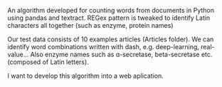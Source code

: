 An algorithm developed for counting words from documents in Python using pandas and textract. REGex pattern is tweaked to identify Latin characters all together (such as enzyme, protein names)

Our test data consists of 10 examples articles (Articles folder). We can identify word combinations written with dash, e.g. deep-learning, real-value... Also enzyme names such as ɑ-secretase, beta-secretase etc. (composed of Latin letters).

I want to develop this algorithm into a web aplication.
